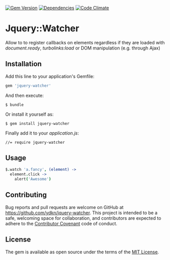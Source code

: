 [![Gem Version](https://img.shields.io/gem/v/jquery-watcher.svg)](https://rubygems.org/gems/jquery-watcher)
[![Dependencies](https://img.shields.io/gemnasium/ydkn/jquery-watcher.svg)](https://gemnasium.com/ydkn/jquery-watcher)
[![Code Climate](https://img.shields.io/codeclimate/github/ydkn/jquery-watcher.svg)](https://codeclimate.com/github/ydkn/jquery-watcher)


# Jquery::Watcher

Allow to to register callbacks on elements regardless if they are loaded with _document.ready_, _turbolinks:load_ or DOM manipulation (e.g. through Ajax)

## Installation

Add this line to your application's Gemfile:

```ruby
gem 'jquery-watcher'
```

And then execute:

    $ bundle

Or install it yourself as:

    $ gem install jquery-watcher

Finally add it to your _application.js_:

    //= require jquery-watcher

## Usage

```coffeescript
$.watch 'a.fancy', (element) ->
  element.click ->
    alert('Awesome')
```

## Contributing

Bug reports and pull requests are welcome on GitHub at https://github.com/ydkn/jquery-watcher. This project is intended to be a safe, welcoming space for collaboration, and contributors are expected to adhere to the [Contributor Covenant](http://contributor-covenant.org) code of conduct.


## License

The gem is available as open source under the terms of the [MIT License](http://opensource.org/licenses/MIT).
